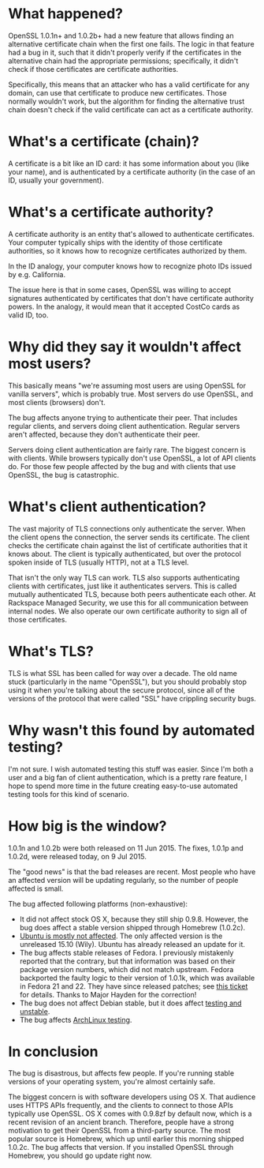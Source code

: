 <!--
.. title: Today's OpenSSL bug (for techies without infosec chops)
.. slug: todays-openssl-bug-for-techies-without-infosec-chops
.. date: 2015-07-09 08:26:58 UTC-07:00
.. tags: security
.. category:
.. link:
.. description:
.. type: text
-->

# What happened?

OpenSSL 1.0.1n+ and 1.0.2b+ had a new feature that allows finding an
alternative certificate chain when the first one fails. The logic in
that feature had a bug in it, such that it didn't properly verify if
the certificates in the alternative chain had the appropriate
permissions; specifically, it didn't check if those certificates are
certificate authorities.

Specifically, this means that an attacker who has a valid certificate
for any domain, can use that certificate to produce new
certificates. Those normally wouldn't work, but the algorithm for
finding the alternative trust chain doesn't check if the valid
certificate can act as a certificate authority.

# What's a certificate (chain)?

A certificate is a bit like an ID card: it has some information about
you (like your name), and is authenticated by a certificate authority
(in the case of an ID, usually your government).

# What's a certificate authority?

A certificate authority is an entity that's allowed to authenticate
certificates. Your computer typically ships with the identity of those
certificate authorities, so it knows how to recognize certificates
authorized by them.

In the ID analogy, your computer knows how to recognize photo IDs
issued by e.g. California.

The issue here is that in some cases, OpenSSL was willing to accept
signatures authenticated by certificates that don't have certificate
authority powers. In the analogy, it would mean that it accepted
CostCo cards as valid ID, too.

# Why did they say it wouldn't affect most users?

This basically means "we're assuming most users are using OpenSSL for
vanilla servers", which is probably true. Most servers do use OpenSSL,
and most clients (browsers) don't.

The bug affects anyone trying to authenticate their peer. That
includes regular clients, and servers doing client
authentication. Regular servers aren't affected, because they don't
authenticate their peer.

Servers doing client authentication are fairly rare. The biggest
concern is with clients. While browsers typically don't use OpenSSL, a
lot of API clients do. For those few people affected by the bug and
with clients that use OpenSSL, the bug is catastrophic.

# What's client authentication?

The vast majority of TLS connections only authenticate the
server. When the client opens the connection, the server sends its
certificate. The client checks the certificate chain against the list
of certificate authorities that it knows about. The client is
typically authenticated, but over the protocol spoken inside of TLS
(usually HTTP), not at a TLS level.

That isn't the only way TLS can work. TLS also supports authenticating
clients with certificates, just like it authenticates servers. This is
called mutually authenticated TLS, because both peers authenticate
each other. At Rackspace Managed Security, we use this for all
communication between internal nodes. We also operate our own
certificate authority to sign all of those certificates.

# What's TLS?

TLS is what SSL has been called for way over a decade. The old name
stuck (particularly in the name "OpenSSL"), but you should probably
stop using it when you're talking about the secure protocol, since all
of the versions of the protocol that were called "SSL" have crippling
security bugs.

# Why wasn't this found by automated testing?

I'm not sure. I wish automated testing this stuff was easier. Since
I'm both a user and a big fan of client authentication, which is a
pretty rare feature, I hope to spend more time in the future creating
easy-to-use automated testing tools for this kind of scenario.

# How big is the window?

1.0.1n and 1.0.2b were both released on 11 Jun 2015. The fixes, 1.0.1p
and 1.0.2d, were released today, on 9 Jul 2015.

The "good news" is that the bad releases are recent. Most people who
have an affected version will be updating regularly, so the number of
people affected is small.

The bug affected following platforms (non-exhaustive):

* It did not affect stock OS X, because they still ship
  0.9.8. However, the bug does affect a stable version shipped through
  Homebrew (1.0.2c).
* [Ubuntu is mostly not affected][ubuntu]. The only affected version
  is the unreleased 15.10 (Wily). Ubuntu has already released an
  update for it.
* The bug affects stable releases of Fedora. I previously mistakenly
  reported that the contrary, but that information was based on their
  package version numbers, which did not match upstream. Fedora
  backported the faulty logic to their version of 1.0.1k, which was
  available in Fedora 21 and 22. They have since released patches; see
  [this ticket][fedora] for details. Thanks to Major Hayden for the
  correction!
* The bug does not affect Debian stable, but it does affect
  [testing and unstable][debian].
* The bug affects [ArchLinux testing][arch].

[ubuntu]: http://people.canonical.com/~ubuntu-security/cve/2015/CVE-2015-1793.html
[arch]: https://www.archlinux.org/packages/?sort=-last_update
[debian]: https://security-tracker.debian.org/tracker/CVE-2015-1793s=openssl
[fedora]: https://bugzilla.redhat.com/show_bug.cgi?id=1241544

# In conclusion

The bug is disastrous, but affects few people. If you're running
stable versions of your operating system, you're almost certainly
safe.

The biggest concern is with software developers using OS X. That
audience uses HTTPS APIs frequently, and the clients to connect to
those APIs typically use OpenSSL. OS X comes with 0.9.8zf by default
now, which is a recent revision of an ancient branch. Therefore,
people have a strong motivation to get their OpenSSL from a
third-party source. The most popular source is Homebrew, which up
until earlier this morning shipped 1.0.2c. The bug affects that
version. If you installed OpenSSL through Homebrew, you should go
update right now.
